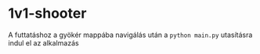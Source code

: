 # 1v1-shooter
A futtatáshoz a gyökér mappába navigálás után a `python main.py` utasításra indul el az alkalmazás

